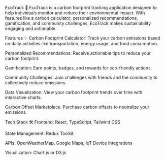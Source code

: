 EcoTrack 🌱
EcoTrack is a carbon footprint tracking application designed to help individuals monitor and reduce their environmental impact. With features like a carbon calculator, personalized recommendations, gamification, and community challenges, EcoTrack makes sustainability engaging and actionable.



Features ✨
Carbon Footprint Calculator: Track your carbon emissions based on daily activities like transportation, energy usage, and food consumption.

Personalized Recommendations: Receive actionable tips to reduce your carbon footprint.

Gamification: Earn points, badges, and rewards for eco-friendly actions.

Community Challenges: Join challenges with friends and the community to collectively reduce emissions.

Data Visualization: View your carbon footprint trends over time with interactive charts.

Carbon Offset Marketplace: Purchase carbon offsets to neutralize your emissions.

Tech Stack 🛠️
Frontend: React, TypeScript, Tailwind CSS

State Management: Redux Toolkit

APIs: OpenWeatherMap, Google Maps, IoT Device Integrations

Visualization: Chart.js or D3.js
